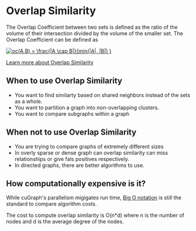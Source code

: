 # Overlap Similarity

The Overlap Coefficient between two sets is defined as the ratio of the volume of their intersection divided by the volume of the smaller set.
The Overlap Coefficient can be defined as

<a href="https://www.codecogs.com/eqnedit.php?latex=oc(A,B)&space;=&space;\frac{|A|&space;\cap&space;|B|}{min(|A|,&space;|B|)&space;}" target="_blank"><img src="https://latex.codecogs.com/gif.latex?oc(A,B)&space;=&space;\frac{|A&space;\cap&space;B|}{min(|A|,&space;|B|)&space;}" title="oc(A,B) = \frac{|A \cap B|}{min(|A|, |B|) }" /></a>


[Learn more about Overlap Similarity](https://en.wikipedia.org/wiki/Overlap_coefficient)

## When to use Overlap Similarity
* You want to find similarty based on shared neighbors instead of the sets as a whole.
* You want to partition a graph into non-overlapping clusters.
* You want to compare subgraphs within a graph

## When not to use Overlap Similarity
* You are trying to compare graphs of extremely different sizes
* In overly sparse or dense graph can overlap similarity can miss relationships or give fals positives respectively.
* In directed graphs, there are better algorithms to use. 


## How computationally expensive is it?
While cuGraph's parallelism migigates run time, [Big O notation](https://en.wikipedia.org/wiki/Big_O_notation) is still the standard to compare algorithm costs.

The cost to compute overlap similarity is O(n*d) where n is the number of nodes and d is the average degree of the nodes.